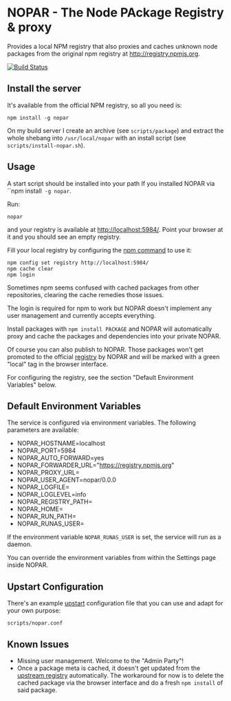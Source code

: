NOPAR - The Node PAckage Registry & proxy
=========================================

Provides a local NPM registry that also proxies and caches unknown node packages
from the original npm registry at <http://registry.npmjs.org>.

[![Build Status](https://travis-ci.org/afbobak/nopar.png)](https://travis-ci.org/afbobak/nopar)

Install the server
------------------

It's available from the official NPM registry, so all you need is:

    npm install -g nopar

On my build server I create an archive (see ``scripts/package``) and extract the
whole shebang into ``/usr/local/nopar`` with an install script
(see ``scripts/install-nopar.sh``).


Usage
-----

A start script should be installed into your path If you installed NOPAR via
``npm install` -g nopar`.

Run:

    nopar

and your registry is available at <http://localhost:5984/>. Point your browser
at it and you should see an empty registry.

Fill your local registry by configuring the
[npm command](https://npmjs.org/doc/config.html) to use it:

    npm config set registry http://localhost:5984/
    npm cache clear
    npm login

Sometimes npm seems confused with cached packages from other repositories,
clearing the cache remedies those issues.

The login is required for npm to work but NOPAR doesn't implement any user
management and currently accepts everything.

Install packages with ``npm install PACKAGE`` and NOPAR will automatically proxy
and cache the packages and dependencies into your private NOPAR.

Of course you can also publish to NOPAR. Those packages won't get promoted to
the official [registry](http://registry.npmjs.org/) by NOPAR and will be marked
with a green "local" tag in the browser interface.

For configuring the registry, see the section "Default Environment Variables"
below.


Default Environment Variables
-----------------------------

The service is configured via environment variables. The following parameters
are available:

* NOPAR_HOSTNAME=localhost
* NOPAR_PORT=5984
* NOPAR_AUTO_FORWARD=yes
* NOPAR_FORWARDER_URL="https://registry.npmjs.org"
* NOPAR_PROXY_URL=
* NOPAR_USER_AGENT=nopar/0.0.0
* NOPAR_LOGFILE=
* NOPAR_LOGLEVEL=info
* NOPAR_REGISTRY_PATH=
* NOPAR_HOME=
* NOPAR_RUN_PATH=
* NOPAR_RUNAS_USER=

If the environment variable ``NOPAR_RUNAS_USER`` is set, the service will run
as a daemon.

You can override the environment variables from within the Settings page inside
NOPAR.

Upstart Configuration
---------------------

There's an example [upstart](http://upstart.ubuntu.com) configuration file that
you can use and adapt for your own purpose:

``scripts/nopar.conf``

Known Issues
------------

* Missing user management. Welcome to the "Admin Party"!
* Once a package meta is cached, it doesn't get updated from the
  [upstream registry](http://registry.npmjs.org) automatically. The workaround
  for now is to delete the cached package via the browser interface and do a
  fresh ``npm install`` of said package.
